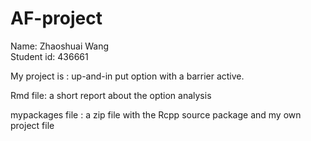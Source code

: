# AF-project
Name: Zhaoshuai Wang  
Student id: 436661

 My project is : up-and-in put option with a barrier active.
 
 Rmd file:  a short report about the option analysis
 
 mypackages file : a zip file with the Rcpp source package and my own project file 
